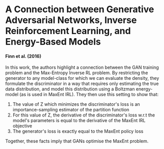 # A Connection between Generative Adversarial Networks, Inverse Reinforcement Learning, and Energy-Based Models
#### Finn et al. (2016)

In this work, the authors highlight a connection between the GAN training problem and the Max-Entropy Inverse RL problem. By restricting the generator to any model-class for which we can evaluate the density, they formulate the discriminator in a way that requires only estimating the true data distribution, and model this distribution using a Boltzman energy-model (as is used in MaxEnt IRL). They then use this setting to show that:

1. The value of Z which minimizes the discriminator's loss is an importance-sampling estimator of the partition function
2. For this value of Z, the derivative of the discriminator's loss w.r.t the model's parameters is equal to the derivative of the MaxEnt IRL objective
3. The generator's loss is exactly equal to the MaxEnt policy loss

Together, these facts imply that GANs optimise the MaxEnt problem.
